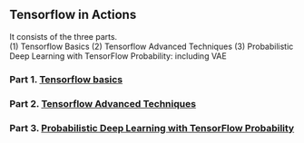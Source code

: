 ## Tensorflow in Actions  
It consists of the three parts.  
(1) Tensorflow Basics
(2) Tensorflow Advanced Techniques
(3) Probabilistic Deep Learning with TensorFlow Probability: including VAE  

### Part 1. [Tensorflow basics](https://github.com/tuantla80/Deep-Learning-Generative-Models-for-Drug-Discovery-with-Tensorflow/tree/main/Tensorflow%20Basics)  
### Part 2. [Tensorflow Advanced Techniques](https://github.com/tuantla80/Deep-Learning-Generative-Models-for-Drug-Discovery-with-Tensorflow/tree/main/TensorFlow%20Advanced%20Techniques)
### Part 3. [Probabilistic Deep Learning with TensorFlow Probability](https://github.com/tuantla80/Deep-Learning-Generative-Models-for-Drug-Discovery-with-Tensorflow/tree/main/Probabilistic%20Deep%20Learning%20with%20Tensorflow_Probability)
